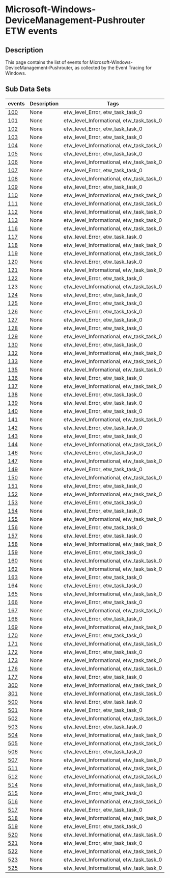 # Microsoft-Windows-DeviceManagement-Pushrouter ETW events

## Description
This page contains the list of events for Microsoft-Windows-DeviceManagement-Pushrouter, as collected by the Event Tracing for Windows.

## Sub Data Sets
|events|Description|Tags|
|---|---|---|
|[100](events/event-100.md)|None|etw_level_Error, etw_task_task_0|
|[101](events/event-101.md)|None|etw_level_Informational, etw_task_task_0|
|[102](events/event-102.md)|None|etw_level_Error, etw_task_task_0|
|[103](events/event-103.md)|None|etw_level_Error, etw_task_task_0|
|[104](events/event-104.md)|None|etw_level_Informational, etw_task_task_0|
|[105](events/event-105.md)|None|etw_level_Error, etw_task_task_0|
|[106](events/event-106.md)|None|etw_level_Informational, etw_task_task_0|
|[107](events/event-107.md)|None|etw_level_Error, etw_task_task_0|
|[108](events/event-108.md)|None|etw_level_Informational, etw_task_task_0|
|[109](events/event-109.md)|None|etw_level_Error, etw_task_task_0|
|[110](events/event-110.md)|None|etw_level_Informational, etw_task_task_0|
|[111](events/event-111.md)|None|etw_level_Informational, etw_task_task_0|
|[112](events/event-112.md)|None|etw_level_Informational, etw_task_task_0|
|[113](events/event-113.md)|None|etw_level_Informational, etw_task_task_0|
|[116](events/event-116.md)|None|etw_level_Informational, etw_task_task_0|
|[117](events/event-117.md)|None|etw_level_Error, etw_task_task_0|
|[118](events/event-118.md)|None|etw_level_Informational, etw_task_task_0|
|[119](events/event-119.md)|None|etw_level_Informational, etw_task_task_0|
|[120](events/event-120.md)|None|etw_level_Error, etw_task_task_0|
|[121](events/event-121.md)|None|etw_level_Informational, etw_task_task_0|
|[122](events/event-122.md)|None|etw_level_Error, etw_task_task_0|
|[123](events/event-123.md)|None|etw_level_Informational, etw_task_task_0|
|[124](events/event-124.md)|None|etw_level_Error, etw_task_task_0|
|[125](events/event-125.md)|None|etw_level_Error, etw_task_task_0|
|[126](events/event-126.md)|None|etw_level_Error, etw_task_task_0|
|[127](events/event-127.md)|None|etw_level_Error, etw_task_task_0|
|[128](events/event-128.md)|None|etw_level_Error, etw_task_task_0|
|[129](events/event-129.md)|None|etw_level_Informational, etw_task_task_0|
|[130](events/event-130.md)|None|etw_level_Error, etw_task_task_0|
|[132](events/event-132.md)|None|etw_level_Informational, etw_task_task_0|
|[133](events/event-133.md)|None|etw_level_Informational, etw_task_task_0|
|[135](events/event-135.md)|None|etw_level_Informational, etw_task_task_0|
|[136](events/event-136.md)|None|etw_level_Error, etw_task_task_0|
|[137](events/event-137.md)|None|etw_level_Informational, etw_task_task_0|
|[138](events/event-138.md)|None|etw_level_Error, etw_task_task_0|
|[139](events/event-139.md)|None|etw_level_Error, etw_task_task_0|
|[140](events/event-140.md)|None|etw_level_Error, etw_task_task_0|
|[141](events/event-141.md)|None|etw_level_Informational, etw_task_task_0|
|[142](events/event-142.md)|None|etw_level_Error, etw_task_task_0|
|[143](events/event-143.md)|None|etw_level_Error, etw_task_task_0|
|[144](events/event-144.md)|None|etw_level_Informational, etw_task_task_0|
|[146](events/event-146.md)|None|etw_level_Error, etw_task_task_0|
|[147](events/event-147.md)|None|etw_level_Informational, etw_task_task_0|
|[149](events/event-149.md)|None|etw_level_Error, etw_task_task_0|
|[150](events/event-150.md)|None|etw_level_Informational, etw_task_task_0|
|[151](events/event-151.md)|None|etw_level_Error, etw_task_task_0|
|[152](events/event-152.md)|None|etw_level_Informational, etw_task_task_0|
|[153](events/event-153.md)|None|etw_level_Error, etw_task_task_0|
|[154](events/event-154.md)|None|etw_level_Error, etw_task_task_0|
|[155](events/event-155.md)|None|etw_level_Informational, etw_task_task_0|
|[156](events/event-156.md)|None|etw_level_Error, etw_task_task_0|
|[157](events/event-157.md)|None|etw_level_Error, etw_task_task_0|
|[158](events/event-158.md)|None|etw_level_Informational, etw_task_task_0|
|[159](events/event-159.md)|None|etw_level_Error, etw_task_task_0|
|[160](events/event-160.md)|None|etw_level_Informational, etw_task_task_0|
|[162](events/event-162.md)|None|etw_level_Informational, etw_task_task_0|
|[163](events/event-163.md)|None|etw_level_Error, etw_task_task_0|
|[164](events/event-164.md)|None|etw_level_Error, etw_task_task_0|
|[165](events/event-165.md)|None|etw_level_Informational, etw_task_task_0|
|[166](events/event-166.md)|None|etw_level_Error, etw_task_task_0|
|[167](events/event-167.md)|None|etw_level_Informational, etw_task_task_0|
|[168](events/event-168.md)|None|etw_level_Error, etw_task_task_0|
|[169](events/event-169.md)|None|etw_level_Informational, etw_task_task_0|
|[170](events/event-170.md)|None|etw_level_Error, etw_task_task_0|
|[171](events/event-171.md)|None|etw_level_Informational, etw_task_task_0|
|[172](events/event-172.md)|None|etw_level_Error, etw_task_task_0|
|[173](events/event-173.md)|None|etw_level_Informational, etw_task_task_0|
|[176](events/event-176.md)|None|etw_level_Informational, etw_task_task_0|
|[177](events/event-177.md)|None|etw_level_Error, etw_task_task_0|
|[300](events/event-300.md)|None|etw_level_Informational, etw_task_task_0|
|[301](events/event-301.md)|None|etw_level_Informational, etw_task_task_0|
|[500](events/event-500.md)|None|etw_level_Error, etw_task_task_0|
|[501](events/event-501.md)|None|etw_level_Error, etw_task_task_0|
|[502](events/event-502.md)|None|etw_level_Informational, etw_task_task_0|
|[503](events/event-503.md)|None|etw_level_Error, etw_task_task_0|
|[504](events/event-504.md)|None|etw_level_Informational, etw_task_task_0|
|[505](events/event-505.md)|None|etw_level_Informational, etw_task_task_0|
|[506](events/event-506.md)|None|etw_level_Error, etw_task_task_0|
|[507](events/event-507.md)|None|etw_level_Informational, etw_task_task_0|
|[511](events/event-511.md)|None|etw_level_Informational, etw_task_task_0|
|[512](events/event-512.md)|None|etw_level_Informational, etw_task_task_0|
|[514](events/event-514.md)|None|etw_level_Informational, etw_task_task_0|
|[515](events/event-515.md)|None|etw_level_Error, etw_task_task_0|
|[516](events/event-516.md)|None|etw_level_Informational, etw_task_task_0|
|[517](events/event-517.md)|None|etw_level_Error, etw_task_task_0|
|[518](events/event-518.md)|None|etw_level_Informational, etw_task_task_0|
|[519](events/event-519.md)|None|etw_level_Error, etw_task_task_0|
|[520](events/event-520.md)|None|etw_level_Informational, etw_task_task_0|
|[521](events/event-521.md)|None|etw_level_Error, etw_task_task_0|
|[522](events/event-522.md)|None|etw_level_Informational, etw_task_task_0|
|[523](events/event-523.md)|None|etw_level_Informational, etw_task_task_0|
|[525](events/event-525.md)|None|etw_level_Informational, etw_task_task_0|

